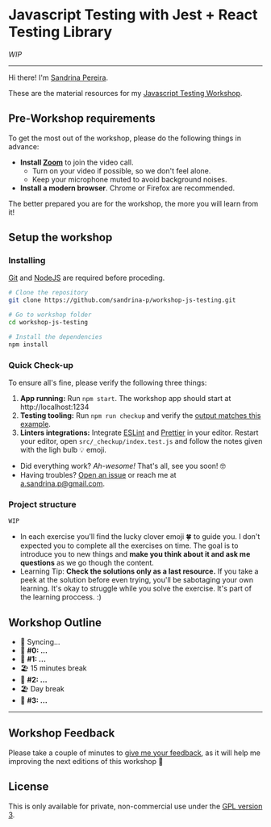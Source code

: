 # Javascript Testing with Jest + React Testing Library

_WIP_

---

Hi there! I'm [Sandrina Pereira](https://www.sandrina-p.net/).

These are the material resources for my [Javascript Testing Workshop](https://www.sandrina-p.net/workshop-js-testing/).

## Pre-Workshop requirements

To get the most out of the workshop, please do the following things in advance:

- **Install [Zoom](https://zoom.us)** to join the video call.
  - Turn on your video if possible, so we don't feel alone.
  - Keep your microphone muted to avoid background noises.
- **Install a modern browser**. Chrome or Firefox are recommended.

The better prepared you are for the workshop, the more you will learn from it!

## Setup the workshop

### Installing

[Git](https://git-scm.com/) and [NodeJS](https://nodejs.org/en/) are required before proceding.

```bash
# Clone the repository
git clone https://github.com/sandrina-p/workshop-js-testing.git

# Go to workshop folder
cd workshop-js-testing

# Install the dependencies
npm install
```

### Quick Check-up

To ensure all's fine, please verify the following three things:

1. **App running:** Run `npm start`. The workshop app should start at http://localhost:1234
2. **Testing tooling:** Run `npm run checkup` and verify the [output matches this example](src/_checkup/checkup_output.png?raw=true).
3. **Linters integrations:** Integrate [ESLint](https://eslint.org/docs/user-guide/integrations) and [Prettier](https://prettier.io/docs/en/editors.html) in your editor. Restart your editor, open `src/_checkup/index.test.js` and follow the notes given with the ligh bulb 💡 emoji.

- Did everything work? _Ah-wesome!_ That's all, see you soon! 🤓
- Having troubles? [Open an issue](https://github.com/sandrina-p/workshop-js-testing/issues/new) or reach me at a.sandrina.p@gmail.com.

### Project structure

```bash
WIP
```

- In each exercise you'll find the lucky clover emoji 🍀 to guide you. I don't expected you to complete all the exercises on time. The goal is to introduce you to new things and **make you think about it and ask me questions** as we go though the content.
- Learning Tip: **Check the solutions only as a last resource.** If you take a peek at the solution before even trying, you'll be sabotaging your own learning. It's okay to struggle while you solve the exercise. It's part of the learning proccess. :)

## Workshop Outline

- 📡 Syncing...
- 🧠 **#0: ...**
- 🎯 **#1: ...**
- 🏖 15 minutes break
- 🎯 **#2: ...**
- 🏖 Day break
- 🎯 **#3: ...**

---

## Workshop Feedback

Please take a couple of minutes to [give me your feedback](TODO-LINK), as it will help me improving the next editions of this workshop 🤗

## License

This is only available for private, non-commercial use under the [GPL version 3](http://www.gnu.org/licenses/gpl-3.0-standalone.html).
